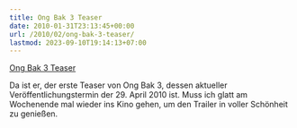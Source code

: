 ```yaml
---
title: Ong Bak 3 Teaser
date: 2010-01-31T23:13:45+00:00
url: /2010/02/ong-bak-3-teaser/
lastmod: 2023-09-10T19:14:13+07:00
---
```

<div class="media video">
  <a href="http://www.youtube.com/watch?v=SJpkkwbrngk" class="video">Ong Bak 3 Teaser</a>
</div>

Da ist er, der erste Teaser von Ong Bak 3, dessen aktueller Veröffentlichungstermin der 29. April 2010 ist. Muss ich glatt am Wochenende mal wieder ins Kino gehen, um den Trailer in voller Schönheit zu genießen.
